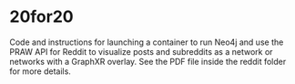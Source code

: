 # 20for20
Code and instructions for launching a container to run Neo4j and use the PRAW API for Reddit to visualize posts and subreddits as a network or networks with a GraphXR overlay.
See the PDF file inside the reddit folder for more details.
